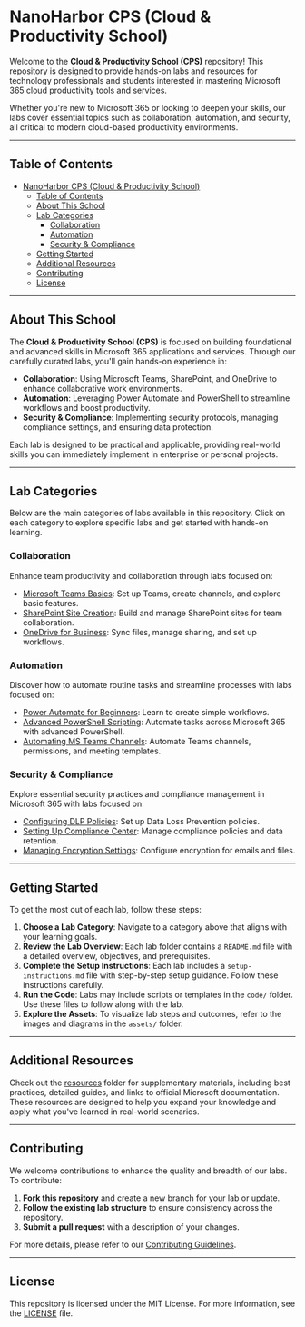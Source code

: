 # NanoHarbor CPS (Cloud & Productivity School)

Welcome to the **Cloud & Productivity School (CPS)** repository! This repository is designed to provide hands-on labs and resources for technology professionals and students interested in mastering Microsoft 365 cloud productivity tools and services.

Whether you're new to Microsoft 365 or looking to deepen your skills, our labs cover essential topics such as collaboration, automation, and security, all critical to modern cloud-based productivity environments.

---

## Table of Contents

- [NanoHarbor CPS (Cloud \& Productivity School)](#nanoharbor-cps-cloud--productivity-school)
  - [Table of Contents](#table-of-contents)
  - [About This School](#about-this-school)
  - [Lab Categories](#lab-categories)
    - [Collaboration](#collaboration)
    - [Automation](#automation)
    - [Security \& Compliance](#security--compliance)
  - [Getting Started](#getting-started)
  - [Additional Resources](#additional-resources)
  - [Contributing](#contributing)
  - [License](#license)

---

## About This School

The **Cloud & Productivity School (CPS)** is focused on building foundational and advanced skills in Microsoft 365 applications and services. Through our carefully curated labs, you'll gain hands-on experience in:

- **Collaboration**: Using Microsoft Teams, SharePoint, and OneDrive to enhance collaborative work environments.
- **Automation**: Leveraging Power Automate and PowerShell to streamline workflows and boost productivity.
- **Security & Compliance**: Implementing security protocols, managing compliance settings, and ensuring data protection.

Each lab is designed to be practical and applicable, providing real-world skills you can immediately implement in enterprise or personal projects.

---

## Lab Categories

Below are the main categories of labs available in this repository. Click on each category to explore specific labs and get started with hands-on learning.

### Collaboration
Enhance team productivity and collaboration through labs focused on:
- [Microsoft Teams Basics](Lab-Categories/Collaboration/col-lab-1-teams-basics/): Set up Teams, create channels, and explore basic features.
- [SharePoint Site Creation](Lab-Categories/Collaboration/col-lab-2-sharepoint-site/README.md): Build and manage SharePoint sites for team collaboration.
- [OneDrive for Business](Lab-Categories/Collaboration/col-lab-3-onedrive-business/README.md): Sync files, manage sharing, and set up workflows.

### Automation
Discover how to automate routine tasks and streamline processes with labs focused on:
- [Power Automate for Beginners](Lab-Categories/Automation/auto-lab-1-power-automate-basics/README.md): Learn to create simple workflows.
- [Advanced PowerShell Scripting](Lab-Categories/Automation/auto-lab-2-powershell-advanced/README.md): Automate tasks across Microsoft 365 with advanced PowerShell.
- [Automating MS Teams Channels](Lab-Categories/Automation/auto-lab-3-teams-automation/README.md): Automate Teams channels, permissions, and meeting templates.

### Security & Compliance
Explore essential security practices and compliance management in Microsoft 365 with labs focused on:
- [Configuring DLP Policies](Lab-Categories/Security-Compliance/sec-lab-1-dlp-configuration/README.md): Set up Data Loss Prevention policies.
- [Setting Up Compliance Center](Lab-Categories/Security-Compliance/sec-lab-2-compliance-center/README.md): Manage compliance policies and data retention.
- [Managing Encryption Settings](Lab-Categories/Security-Compliance/sec-lab-3-encryption-settings/README.md): Configure encryption for emails and files.

---

## Getting Started

To get the most out of each lab, follow these steps:

1. **Choose a Lab Category**: Navigate to a category above that aligns with your learning goals.
2. **Review the Lab Overview**: Each lab folder contains a `README.md` file with a detailed overview, objectives, and prerequisites.
3. **Complete the Setup Instructions**: Each lab includes a `setup-instructions.md` file with step-by-step setup guidance. Follow these instructions carefully.
4. **Run the Code**: Labs may include scripts or templates in the `code/` folder. Use these files to follow along with the lab.
5. **Explore the Assets**: To visualize lab steps and outcomes, refer to the images and diagrams in the `assets/` folder.

---

## Additional Resources

Check out the [resources](resources/) folder for supplementary materials, including best practices, detailed guides, and links to official Microsoft documentation. These resources are designed to help you expand your knowledge and apply what you've learned in real-world scenarios.

---

## Contributing

We welcome contributions to enhance the quality and breadth of our labs. To contribute:

1. **Fork this repository** and create a new branch for your lab or update.
2. **Follow the existing lab structure** to ensure consistency across the repository.
3. **Submit a pull request** with a description of your changes.

For more details, please refer to our [Contributing Guidelines](CONTRIBUTING.md).

---

## License

This repository is licensed under the MIT License. For more information, see the [LICENSE](LICENSE) file.